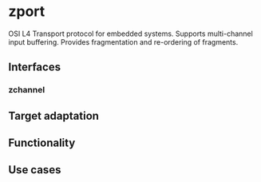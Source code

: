 # zport
OSI L4 Transport protocol for embedded systems. Supports multi-channel input buffering. Provides fragmentation and re-ordering of fragments.

## Interfaces

### zchannel

## Target adaptation

## Functionality

## Use cases
